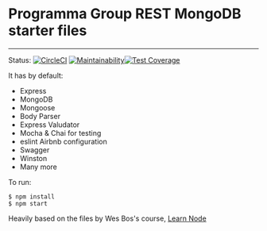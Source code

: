 # Programma Group REST MongoDB starter files
***
Status: [![CircleCI](https://circleci.com/gh/programma-group/starter-mongo.svg?style=svg)](https://circleci.com/gh/programma-group/starter-mongo) [![Maintainability](https://api.codeclimate.com/v1/badges/b0608120d4e1c69eaf96/maintainability)](https://codeclimate.com/github/programma-group/starter-mongo/maintainability)[![Test Coverage](https://api.codeclimate.com/v1/badges/b0608120d4e1c69eaf96/test_coverage)](https://codeclimate.com/github/programma-group/starter-mongo/test_coverage)

It has by default:
  * Express
  * MongoDB
  * Mongoose
  * Body Parser
  * Express Valudator
  * Mocha & Chai for testing
  * eslint Airbnb configuration
  * Swagger
  * Winston
  * Many more

To run:

```
$ npm install
$ npm start
```

Heavily based on the files by Wes Bos's course, [Learn Node](https://github.com/wesbos/Learn-Node)
